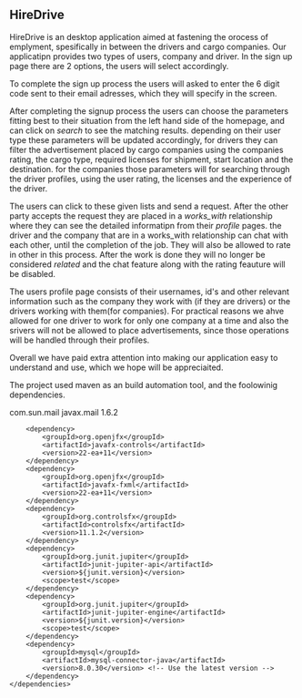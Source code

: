 ## HireDrive

  HireDrive is an desktop application aimed at fastening the orocess of emplyment, spesifically in between the drivers and cargo companies. Our applicatipn provides two types of users, company and driver. 
In the sign up page there are 2 options, the users will select accordingly.

To complete the sign up process the users will asked to enter the 6 digit code sent to their email adresses, which they will specify in the screen.   

  After completing the signup process the users can choose the parameters fitting best to their situation from the left hand side of the homepage, and can click on *search* to see the matching results. depending on their 
user type these parameters will be updated accordingly, for drivers they can filter the advertisement placed by cargo companies using the companies rating, the cargo type, required licenses for shipment,
start location and the destination. for the companies those parameters will for searching through the driver profiles, using the user rating, the licenses and the experience of the driver. 

  The users can click to these given lists and send a request. After the other party accepts the request they are placed in a *works_with* relationship where they can see the detailed informatipn from their 
*profile* pages. the driver and the company that are in a works_with relationship can chat with each other, until the completion of the job. They will also be allowed to rate in other in this process. After the work is done
they will no longer be considered _related_ and the chat feature along with the rating feauture will be disabled. 

The users profile page consists of their usernames, id's and other relevant information such as the company they work with (if they are drivers) or the drivers working with them(for companies).
For practical reasons we ahve allowed for one driver to work for only one company at a time and also the srivers will not be allowed to place advertisements, since those operations will be handled 
through their profiles.

Overall we have paid extra attention into making our application easy to understand and use, which we hope will be appreciaited.



The project used maven as an build automation tool, and the foolowinig dependencies. 

<dependencies>
        <dependency>
            <groupId>com.sun.mail</groupId>
            <artifactId>javax.mail</artifactId>
            <version>1.6.2</version>
        </dependency>

        <dependency>
            <groupId>org.openjfx</groupId>
            <artifactId>javafx-controls</artifactId>
            <version>22-ea+11</version>
        </dependency>
        <dependency>
            <groupId>org.openjfx</groupId>
            <artifactId>javafx-fxml</artifactId>
            <version>22-ea+11</version>
        </dependency>
        <dependency>
            <groupId>org.controlsfx</groupId>
            <artifactId>controlsfx</artifactId>
            <version>11.1.2</version>
        </dependency>
        <dependency>
            <groupId>org.junit.jupiter</groupId>
            <artifactId>junit-jupiter-api</artifactId>
            <version>${junit.version}</version>
            <scope>test</scope>
        </dependency>
        <dependency>
            <groupId>org.junit.jupiter</groupId>
            <artifactId>junit-jupiter-engine</artifactId>
            <version>${junit.version}</version>
            <scope>test</scope>
        </dependency>
        <dependency>
            <groupId>mysql</groupId>
            <artifactId>mysql-connector-java</artifactId>
            <version>8.0.30</version> <!-- Use the latest version -->
        </dependency>
    </dependencies>



